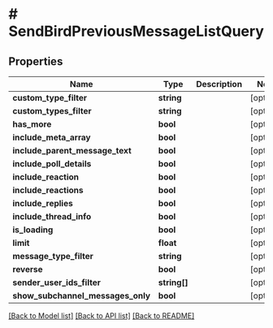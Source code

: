 # # SendBirdPreviousMessageListQuery

## Properties

Name | Type | Description | Notes
------------ | ------------- | ------------- | -------------
**custom_type_filter** | **string** |  | [optional]
**custom_types_filter** | **string** |  | [optional]
**has_more** | **bool** |  | [optional]
**include_meta_array** | **bool** |  | [optional]
**include_parent_message_text** | **bool** |  | [optional]
**include_poll_details** | **bool** |  | [optional]
**include_reaction** | **bool** |  | [optional]
**include_reactions** | **bool** |  | [optional]
**include_replies** | **bool** |  | [optional]
**include_thread_info** | **bool** |  | [optional]
**is_loading** | **bool** |  | [optional]
**limit** | **float** |  | [optional]
**message_type_filter** | **string** |  | [optional]
**reverse** | **bool** |  | [optional]
**sender_user_ids_filter** | **string[]** |  | [optional]
**show_subchannel_messages_only** | **bool** |  | [optional]

[[Back to Model list]](../../README.md#models) [[Back to API list]](../../README.md#endpoints) [[Back to README]](../../README.md)
